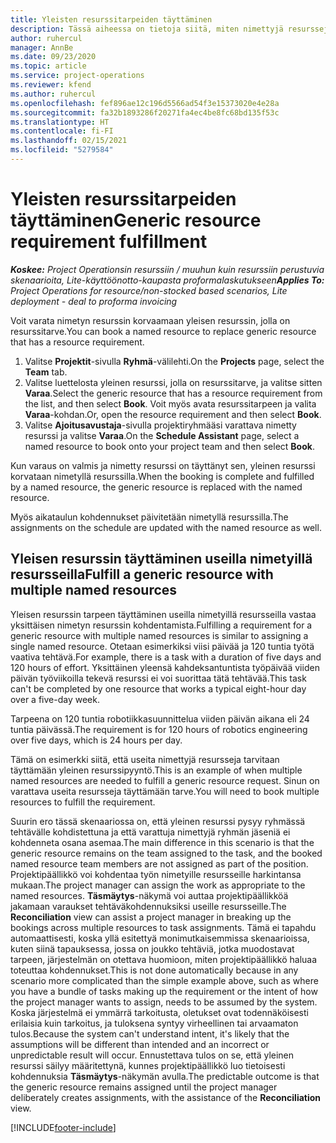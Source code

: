 ```yaml
---
title: Yleisten resurssitarpeiden täyttäminen
description: Tässä aiheessa on tietoja siitä, miten nimettyjä resursseja varataan yleistä resurssitarvetta varten.
author: ruhercul
manager: AnnBe
ms.date: 09/23/2020
ms.topic: article
ms.service: project-operations
ms.reviewer: kfend
ms.author: ruhercul
ms.openlocfilehash: fef896ae12c196d5566ad54f3e15373020e4e28a
ms.sourcegitcommit: fa32b1893286f20271fa4ec4be8fc68bd135f53c
ms.translationtype: HT
ms.contentlocale: fi-FI
ms.lasthandoff: 02/15/2021
ms.locfileid: "5279584"
---
```

# <a name="generic-resource-requirement-fulfillment"></a><span data-ttu-id="8d759-103">Yleisten resurssitarpeiden täyttäminen</span><span class="sxs-lookup"><span data-stu-id="8d759-103">Generic resource requirement fulfillment</span></span>

<span data-ttu-id="8d759-104">_**Koskee:** Project Operationsin resurssiin / muuhun kuin resurssiin perustuvia skenaarioita, Lite-käyttöönotto-kaupasta proformalaskutukseen_</span><span class="sxs-lookup"><span data-stu-id="8d759-104">_**Applies To:** Project Operations for resource/non-stocked based scenarios, Lite deployment - deal to proforma invoicing_</span></span>

<span data-ttu-id="8d759-105">Voit varata nimetyn resurssin korvaamaan yleisen resurssin, jolla on resurssitarve.</span><span class="sxs-lookup"><span data-stu-id="8d759-105">You can book a named resource to replace generic resource that has a resource requirement.</span></span>

1. <span data-ttu-id="8d759-106">Valitse **Projektit**-sivulla **Ryhmä**-välilehti.</span><span class="sxs-lookup"><span data-stu-id="8d759-106">On the **Projects** page, select the **Team** tab.</span></span>
2. <span data-ttu-id="8d759-107">Valitse luettelosta yleinen resurssi, jolla on resurssitarve, ja valitse sitten **Varaa**.</span><span class="sxs-lookup"><span data-stu-id="8d759-107">Select the generic resource that has a resource requirement from the list, and then select **Book**.</span></span> <span data-ttu-id="8d759-108">Voit myös avata resurssitarpeen ja valita **Varaa**-kohdan.</span><span class="sxs-lookup"><span data-stu-id="8d759-108">Or, open the resource requirement and then select **Book**.</span></span>
3. <span data-ttu-id="8d759-109">Valitse **Ajoitusavustaja**-sivulla projektiryhmääsi varattava nimetty resurssi ja valitse **Varaa**.</span><span class="sxs-lookup"><span data-stu-id="8d759-109">On the **Schedule Assistant** page, select a named resource to book onto your project team and then select **Book**.</span></span>

<span data-ttu-id="8d759-110">Kun varaus on valmis ja nimetty resurssi on täyttänyt sen, yleinen resurssi korvataan nimetyllä resurssilla.</span><span class="sxs-lookup"><span data-stu-id="8d759-110">When the booking is complete and fulfilled by a named resource, the generic resource is replaced with the named resource.</span></span>

<span data-ttu-id="8d759-111">Myös aikataulun kohdennukset päivitetään nimetyllä resurssilla.</span><span class="sxs-lookup"><span data-stu-id="8d759-111">The assignments on the schedule are updated with the named resource as well.</span></span>

## <a name="fulfill-a-generic-resource-with-multiple-named-resources"></a><span data-ttu-id="8d759-112">Yleisen resurssin täyttäminen useilla nimetyillä resursseilla</span><span class="sxs-lookup"><span data-stu-id="8d759-112">Fulfill a generic resource with multiple named resources</span></span>
<span data-ttu-id="8d759-113">Yleisen resurssin tarpeen täyttäminen useilla nimetyillä resursseilla vastaa yksittäisen nimetyn resurssin kohdentamista.</span><span class="sxs-lookup"><span data-stu-id="8d759-113">Fulfilling a requirement for a generic resource with multiple named resources is similar to assigning a single named resource.</span></span> <span data-ttu-id="8d759-114">Otetaan esimerkiksi viisi päivää ja 120 tuntia työtä vaativa tehtävä.</span><span class="sxs-lookup"><span data-stu-id="8d759-114">For example, there is a task with a duration of five days and 120 hours of effort.</span></span> <span data-ttu-id="8d759-115">Yksittäinen yleensä kahdeksantuntista työpäivää viiden päivän työviikoilla tekevä resurssi ei voi suorittaa tätä tehtävää.</span><span class="sxs-lookup"><span data-stu-id="8d759-115">This task can't be completed by one resource that works a typical eight-hour day over a five-day week.</span></span> 

<span data-ttu-id="8d759-116">Tarpeena on 120 tuntia robotiikkasuunnittelua viiden päivän aikana eli 24 tuntia päivässä.</span><span class="sxs-lookup"><span data-stu-id="8d759-116">The requirement is for 120 hours of robotics engineering over five days, which is 24 hours per day.</span></span>

<span data-ttu-id="8d759-117">Tämä on esimerkki siitä, että useita nimettyjä resursseja tarvitaan täyttämään yleinen resurssipyyntö.</span><span class="sxs-lookup"><span data-stu-id="8d759-117">This is an example of when multiple named resources are needed to fulfill a generic resource request.</span></span> <span data-ttu-id="8d759-118">Sinun on varattava useita resursseja täyttämään tarve.</span><span class="sxs-lookup"><span data-stu-id="8d759-118">You will need to book multiple resources to fulfill the requirement.</span></span>

<span data-ttu-id="8d759-119">Suurin ero tässä skenaariossa on, että yleinen resurssi pysyy ryhmässä tehtävälle kohdistettuna ja että varattuja nimettyjä ryhmän jäseniä ei kohdenneta osana asemaa.</span><span class="sxs-lookup"><span data-stu-id="8d759-119">The main difference in this scenario is that the generic resource remains on the team assigned to the task, and the booked named resource team members are not assigned as part of the position.</span></span> <span data-ttu-id="8d759-120">Projektipäällikkö voi kohdentaa työn nimetyille resursseille harkintansa mukaan.</span><span class="sxs-lookup"><span data-stu-id="8d759-120">The project manager can assign the work as appropriate to the named resources.</span></span> <span data-ttu-id="8d759-121">**Täsmäytys**-näkymä voi auttaa projektipäällikköä jakamaan varaukset tehtäväkohdennuksiksi useille resursseille.</span><span class="sxs-lookup"><span data-stu-id="8d759-121">The **Reconciliation** view can assist a project manager in breaking up the bookings across multiple resources to task assignments.</span></span> <span data-ttu-id="8d759-122">Tämä ei tapahdu automaattisesti, koska yllä esitettyä monimutkaisemmissa skenaarioissa, kuten siinä tapauksessa, jossa on joukko tehtäviä, jotka muodostavat tarpeen, järjestelmän on otettava huomioon, miten projektipäällikkö haluaa toteuttaa kohdennukset.</span><span class="sxs-lookup"><span data-stu-id="8d759-122">This is not done automatically because in any scenario more complicated than the simple example above, such as where you have a bundle of tasks making up the requirement or the intent of how the project manager wants to assign, needs to be assumed by the system.</span></span> <span data-ttu-id="8d759-123">Koska järjestelmä ei ymmärrä tarkoitusta, oletukset ovat todennäköisesti erilaisia kuin tarkoitus, ja tuloksena syntyy virheellinen tai arvaamaton tulos.</span><span class="sxs-lookup"><span data-stu-id="8d759-123">Because the system can't understand intent, it's likely that the assumptions will be different than intended and an incorrect or unpredictable result will occur.</span></span> <span data-ttu-id="8d759-124">Ennustettava tulos on se, että yleinen resurssi säilyy määritettynä, kunnes projektipäällikkö luo tietoisesti kohdennuksia **Täsmäytys**-näkymän avulla.</span><span class="sxs-lookup"><span data-stu-id="8d759-124">The predictable outcome is that the generic resource remains assigned until the project manager deliberately creates assignments, with the assistance of the **Reconciliation** view.</span></span>




[!INCLUDE[footer-include](../includes/footer-banner.md)]